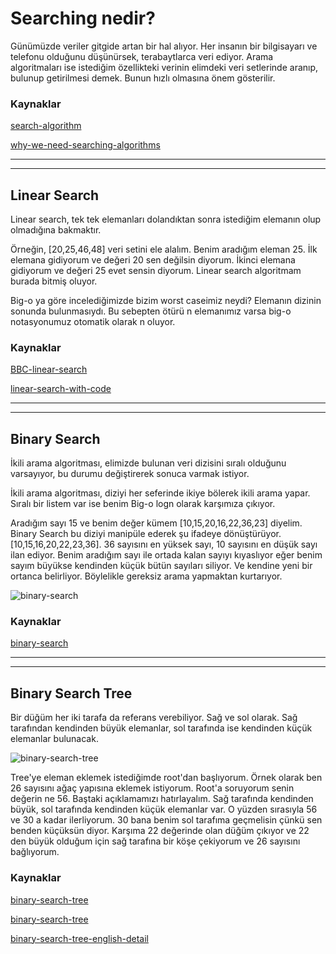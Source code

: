 # Searching nedir?

Günümüzde veriler gitgide artan bir hal alıyor. Her insanın bir bilgisayarı ve telefonu olduğunu düşünürsek, terabaytlarca veri ediyor. Arama algoritmaları ise istediğim özellikteki verinin elimdeki veri setlerinde aranıp, bulunup getirilmesi demek. Bunun hızlı olmasına önem gösterilir.

### Kaynaklar

[search-algorithm](https://en.wikipedia.org/wiki/Search_algorithm)

[why-we-need-searching-algorithms](https://www.bbc.co.uk/bitesize/guides/zgr2mp3/revision/1)

---
---

## Linear Search
Linear search, tek tek elemanları dolandıktan sonra istediğim elemanın olup olmadığına bakmaktır.

Örneğin, [20,25,46,48] veri setini ele alalım. Benim aradığım eleman 25. İlk elemana gidiyorum ve değeri 20 sen değilsin diyorum. İkinci elemana gidiyorum ve değeri 25 evet sensin diyorum. Linear search algoritmam burada bitmiş oluyor.

Big-o ya göre incelediğimizde bizim worst caseimiz neydi? Elemanın dizinin sonunda bulunmasıydı. Bu sebepten ötürü n elemanımız varsa big-o notasyonumuz otomatik olarak n oluyor.

### Kaynaklar

[BBC-linear-search](https://www.bbc.co.uk/bitesize/guides/z7kkw6f/revision/7)

[linear-search-with-code](https://www.programiz.com/dsa/linear-search)

---
---

## Binary Search
İkili arama algoritması, elimizde bulunan veri dizisini sıralı olduğunu varsayıyor, bu durumu değiştirerek sonuca varmak istiyor.

İkili arama algoritması, diziyi her seferinde ikiye bölerek ikili arama yapar. Sıralı bir listem var ise benim Big-o logn olarak karşımıza çıkıyor.

Aradığım sayı 15 ve benim değer kümem [10,15,20,16,22,36,23] diyelim. Binary Search bu diziyi manipüle ederek şu ifadeye dönüştürüyor. [10,15,16,20,22,23,36]. 36 sayısını en yüksek sayı, 10 sayısını en düşük sayı ilan ediyor. Benim aradığım sayı ile ortada kalan sayıyı kıyaslıyor eğer benim sayım büyükse kendinden küçük bütün sayıları siliyor. Ve kendine yeni bir ortanca belirliyor. Böylelikle gereksiz arama yapmaktan kurtarıyor.

![binary-search]()

### Kaynaklar

[binary-search](https://www.khanacademy.org/computing/computer-science/algorithms/binary-search/a/binary-search)

---
---

## Binary Search Tree
Bir düğüm her iki tarafa da referans verebiliyor. Sağ ve sol olarak. Sağ tarafından kendinden büyük elemanlar, sol tarafında ise kendinden küçük elemanlar bulunacak.

![binary-search-tree]()

Tree'ye eleman eklemek istediğimde root'dan başlıyorum. Örnek olarak ben 26 sayısını ağaç yapısına eklemek istiyorum. Root'a soruyorum senin değerin ne 56. Baştaki açıklamamızı hatırlayalım. Sağ tarafında kendinden büyük, sol tarafında kendinden küçük elemanlar var. O yüzden sırasıyla 56 ve 30 a kadar ilerliyorum. 30 bana benim sol tarafıma geçmelisin çünkü sen benden küçüksün diyor. Karşıma 22 değerinde olan düğüm çıkıyor ve 22 den büyük olduğum için sağ tarafına bir köşe çekiyorum ve 26 sayısını bağlıyorum.

### Kaynaklar

[binary-search-tree](https://tsafaelmali.medium.com/binary-search-tree-nedir-2e6fb0621d9)

[binary-search-tree](https://www.buraksenyurt.com/post/Binary-Search-Tree-yi-Anlamak)

[binary-search-tree-english-detail](https://www.geeksforgeeks.org/binary-search-tree-data-structure/)